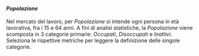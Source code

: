 #### **_Popolazione_**

Nel mercato del lavoro, per _Popolazione_ si intende ogni persona in età lavorativa, fra i 15 e 64 anni.
A fini di analisi statistiche, la _Popolazione_ viene scomposta  in 3 categorie primarie: _Occupati_,  _Disoccupati_ e _Inattivi_. 
Seleziona le rispettive metriche per leggere la definizione delle singole categorie.
